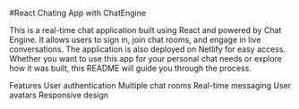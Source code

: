 #React Chating App with ChatEngine

This is a real-time chat application built using React and powered by Chat Engine. It allows users to sign in, join chat rooms, and engage in live conversations. The application is also deployed on Netlify for easy access. Whether you want to use this app for your personal chat needs or explore how it was built, this README will guide you through the process.

Features
User authentication
Multiple chat rooms
Real-time messaging
User avatars
Responsive design

